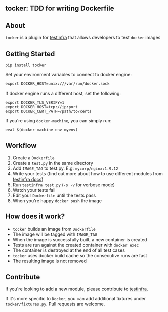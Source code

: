 tocker: TDD for writing Dockerfile
-----------------------------------

## About

`tocker` is a plugin for [testinfra](https://github.com/philpep/testinfra/) that allows developers to test `docker` images


## Getting Started

    pip install tocker

Set your environment variables to connect to docker engine:

    export DOCKER_HOST=unix:///var/run/docker.sock

If docker engine runs a different host, set the following:

    export DOCKER_TLS_VERIFY=1
    export DOCKER_HOST=tcp://ip:port
    export DOCKER_CERT_PATH=/path/to/certs

If you're using `docker-machine`, you can simply run:

    eval $(docker-machine env myenv)


## Workflow

1. Create a `Dockerfile`
2. Create a `test.py` in the same directory
3. Add `IMAGE_TAG` to test.py. E.g: `mycorp/nginx:1.9.12`
4. Write your tests (find out more about how to use different modules from [testinfra docs](http://testinfra.readthedocs.org/en/latest/modules.html))
5. Run `testinfra test.py` (`-s -v` for verbose mode)
6. Watch your tests fail
7. Edit your `Dockerfile` until the tests pass
8. When you're happy `docker push` the image

## How does it work?

- `tocker` builds an image from `Dockerfile`
- The image will be tagged with `IMAGE_TAG`
- When the image is successfully built, a new container is created
- Tests are run against the created container with `docker exec`
- The container is destroyed at the end of all test cases
- `tocker` uses docker build cache so the consecutive runs are fast
- The resulting image is not removed

## Contribute
If you're looking to add a new module, please contribute to [testinfra](https://github.com/philpep/testinfra/).

If it's more specific to `Docker`, you can add additional fixtures under `tocker/fixtures.py`. Pull requests are welcome.

